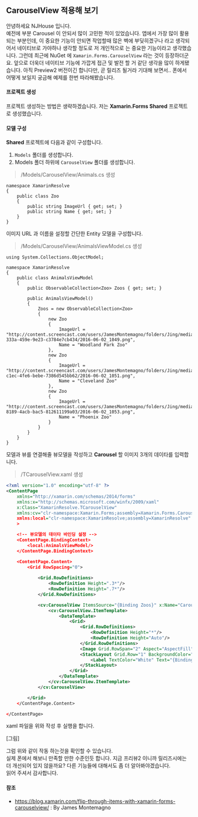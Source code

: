 ## CarouselView 적용해 보기
안녕하세요 NJHouse 입니다.<br/>
예전에 부분 Carousel 이 안되서 많이 고민한 적이 있었습니다. 앱에서 가장 많이 활용되는 부분인데, 이 중요한
기능이 안되면 작업할때 많은 벽에 부딪히겠구나 라고 생각되어서 네이티브로 가야하나 생각할 정도로 저 개인적으로
는 중요한 기능이라고 생각했습니다.
그런데 최근에 NuGet 에 `Xamarin.Forms.CarouselView` 라는 것이 등장하더군요. 앞으로 더욱더 네이티브 기능에
가깝게 접근 및 발전 할 거 같단 생각을 많이 하게됐습니다.
아직 Preview2 버전이긴 합니다만, 곧 릴리즈 될거라 기대해 보면서.. 폰에서 어떻게 보일지 궁금해 예제를 한번
따라해봤습니다.

#### 프로젝트 생성
프로젝트 생성하는 방법은 생략하겠습니다. 저는 **Xamarin.Forms Shared** 프로젝트로 생성했습니다.

#### 모델 구성
**Shared** 프로젝트에 다음과 같이 구성합니다.
1. `Models` 폴더를 생성합니다.
2. Models 폴더 하위에 `CarouselView` 폴더를 생성합니다.

> /Models/CarouselView/Animals.cs 생성

```CSharp
namespace XamarinResolve
{
    public class Zoo
    {
        public string ImageUrl { get; set; }
        public string Name { get; set; }
    }
}
```

이미지 URL 과 이름을 설정할 간단한 Entity 모델을 구성합니다.

> /Models/CarouselView/AnimalsViewModel.cs 생성

```CSharp
using System.Collections.ObjectModel;

namespace XamarinResolve
{
    public class AnimalsViewModel
    {
        public ObservableCollection<Zoo> Zoos { get; set; }

        public AnimalsViewModel()
        {
            Zoos = new ObservableCollection<Zoo>
            {
                new Zoo 
                {
                    ImageUrl = "http://content.screencast.com/users/JamesMontemagno/folders/Jing/media/23c1dd13-333a-459e-9e23-c3784e7cb434/2016-06-02_1049.png",
                    Name = "Woodland Park Zoo"
                },
                new Zoo
                {
                    ImageUrl = "http://content.screencast.com/users/JamesMontemagno/folders/Jing/media/6b60d27e-c1ec-4fe6-bebe-7386d545bb62/2016-06-02_1051.png",
                    Name = "Cleveland Zoo"
                },
                new Zoo
                {
                    ImageUrl = "http://content.screencast.com/users/JamesMontemagno/folders/Jing/media/e8179889-8189-4acb-bac5-812611199a03/2016-06-02_1053.png",
                    Name = "Phoenix Zoo"
                }
            }
        }
    }
}
```
모델과 뷰를 연결해줄 뷰모델을 작성하고 **Carousel** 할 이미지 3개의 데이타를 입력합니다.

> /TCarouselView.xaml 생성

```Xml
<?xml version="1.0" encoding="utf-8" ?>
<ContentPage
    xmlns="http://xamarin.com/schemas/2014/forms"
    xmlns:x="http://schemas.microsoft.com/winfx/2009/xaml"
    x:Class="XamarinResolve.TCarouselView"
    xmlns:cv="clr-namespace:Xamarin.Forms;assembly=Xamarin.Forms.CarouselView" // 빌드시 주석문은 삭제해 주세요 : CarouselView 의 네임스페이스 설정 cs 파일에 using 문이라고 생각하면 될거 같습니다.
    xmlns:local="clr-namespace:XamarinResolve;assembly=XamarinResolve" // 빌드시 주석문은 삭제해 주세요 : 뷰모델 네임스페이스 설정
    >

    <!-- 뷰모델의 데이타 바인딩 설정 -->
    <ContentPage.BindingContext>
        <local:AnimalsViewModel/>
    </ContentPage.BindingContext>

    <ContentPage.Content>
        <Grid RowSpacing="0">
            
            <Grid.RowDefinitions>
                <RowDefinition Height=".3*"/>
                <RowDefinition Height=".7*"/>
            </Grid.RowDefinitions>

            <cv:CarouselView ItemsSource="{Binding Zoos}" x:Name="CarouselZoos">
                <cv:CarouselView.ItemTemplate>
                    <DataTemplate>
                        <Grid>
                            <Grid.RowDefinitions>
                                <RowDefinition Height="*"/>
                                <RowDefinition Height="Auto"/>
                            </Grid.RowDefinitions>
                            <Image Grid.RowSpan="2" Aspect="AspectFill" Source="{Binding ImageUrl}"/>
                            <StackLayout Grid.Row="1" BackgroundColor="#80000000" Padding="12">
                                <Label TextColor="White" Text="{Binding Name}" FontSize="16" HorizontalOptions="Center" VerticalOptions="CenterAndExpand"/>
                            </StackLayout>
                        </Grid>
                    </DataTemplate>
                </cv:CarouselView.ItemTemplate>
            </cv:CarouselView>

        </Grid>
    </ContentPage.Content>

</ContentPage>
```
xaml 파일을 위와 작성 후 실행을 합니다.

[그림]

그럼 위와 같이 작동 하는것을 확인할 수 있습니다.<br/>
실제 폰에서 해보니 만족할 만한 수준인듯 합니다. 지금 프리뷰2 이니까 릴리즈시에는 더 개선되어 있지 않을까요? 
다른 기능들에 대해서도 좀 더 알아봐야겠습니다.<br/>
읽어 주셔서 감사합니다.

#### 참조

- https://blog.xamarin.com/flip-through-items-with-xamarin-forms-carouselview/ : By James Montemagno
